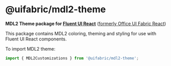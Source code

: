 # @uifabric/mdl2-theme

**MDL2 Theme package for [Fluent UI React](https://developer.microsoft.com/en-us/fluentui)**
([formerly Office UI Fabric React](https://developer.microsoft.com/en-us/office/blogs/ui-fabric-is-evolving-into-fluent-ui/))

This package contains MDL2 coloring, theming and styling for use with Fluent UI React components.

To import MDL2 theme:

```js
import { MDL2Customizations } from '@uifabric/mdl2-theme';
```
